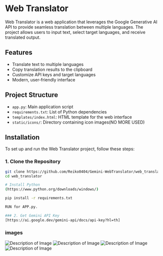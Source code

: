 # Web Translator

Web Translator is a web application that leverages the Google Generative AI API to provide seamless translation between multiple languages. The project allows users to input text, select target languages, and receive translated output.

## Features

- Translate text to multiple languages
- Copy translation results to the clipboard
- Customize API keys and target languages
- Modern, user-friendly interface

## Project Structure

- `app.py`: Main application script
- `requirements.txt`: List of Python dependencies
- `templates/index.html`: HTML template for the web interface
- `static/icons/`: Directory containing icon images(NO MORE USED)


## Installation

To set up and run the Web Translator project, follow these steps:

### 1. Clone the Repository

```bash
git clone https://github.com/Reiko0404/Gemini-WebTranslator/web_translator.git
cd web_translator

# Install Python
(https://www.python.org/downloads/windows/)

pip install -r requirements.txt

RUN for APP.py.

### 2. Get Gemini API Key
[https://ai.google.dev/gemini-api/docs/api-key?hl=th]
```
### images
![Description of Image](https://cdn.discordapp.com/attachments/1166915484885717082/1281308794428854375/Capture.PNG?ex=66db3f4e&is=66d9edce&hm=1ece900b4597f07919eb5cb98b760f04c1e9deeb1be4119e727b9d44955ffe3c&)
![Description of Image](https://cdn.discordapp.com/attachments/1166915484885717082/1281308794768461876/Capture2.PNG?ex=66db3f4e&is=66d9edce&hm=f14cf69bcc8247cac0bab114dea6261723e24e672f9119831ac9a6b0e6e38b92&)
![Description of Image](https://cdn.discordapp.com/attachments/1166915484885717082/1281308795124973620/Capture3.PNG?ex=66db3f4e&is=66d9edce&hm=8540908398157e861ec5b3845fd649fb92a90c16b11d4489d9353e80c8c3d094&)
![Description of Image](https://cdn.discordapp.com/attachments/1166915484885717082/1281308795489751125/Capture4.PNG?ex=66db3f4e&is=66d9edce&hm=2089c2753e2d769e0460e65cb2961701c6a448f6cbe6c0b4423533bab23c9ac3&)
